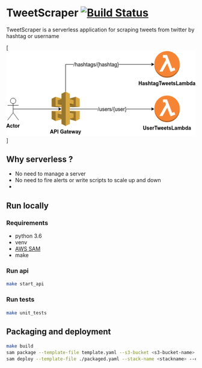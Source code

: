 # TweetScraper [![Build Status](https://travis-ci.org/bestreyer/TweetScraper.svg?branch=master)](https://travis-ci.org/bestreyer/TweetScraper)

TweetScraper is a serverless application for scraping tweets from twitter by hashtag or username

[![Serverless chart](docs/serverless.png)]

## Why serverless ?

- No need to manage a server
- No need to fire alerts or write scripts to scale up and down
- 

## Run locally

### Requirements
- python 3.6
- venv
- [AWS SAM](https://docs.aws.amazon.com/serverless-application-model/latest/developerguide/serverless-sam-cli-install.html)
- make


### Run api
```bash
make start_api
```

### Run tests
```bash
make unit_tests
```

## Packaging and deployment
```bash
make build
sam package --template-file template.yaml --s3-bucket <s3-bucket-name> --output-template-file packaged.yaml
sam deploy --template-file ./packaged.yaml --stack-name <stackname> --capabilities CAPABILITY_IAM
``` 

